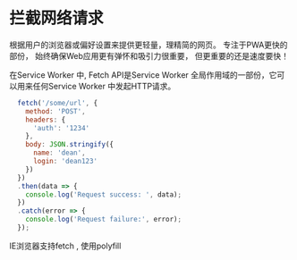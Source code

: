 # 拦截网络请求

根据用户的浏览器或偏好设置来提供更轻量，理精简的网页。
专注于PWA更快的部份， 始终确保Web应用更有弹怀和吸引力很重要， 但更重要的还是速度要快！

在Service Worker 中, Fetch API是Service Worker 全局作用域的一部份，它可以用来任何Service Worker 中发起HTTP请求。 

```javascript
  fetch('/some/url', {
    method: 'POST',
    headers: {
      'auth': '1234'
    },
    body: JSON.stringify({
      name: 'dean',
      login: 'dean123'
    })
  })
  .then(data => {
    console.log('Request success: ', data);
  })
  .catch(error => {
    console.log('Request failure:', error);
  });

```


IE浏览器支持fetch , 使用polyfill
